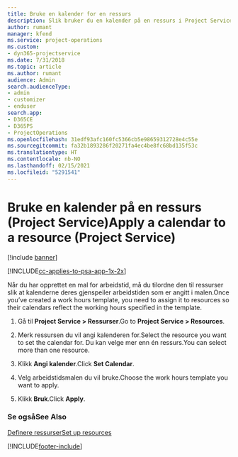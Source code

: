 ```yaml
---
title: Bruke en kalender for en ressurs
description: Slik bruker du en kalender på en ressurs i Project Service
author: rumant
manager: kfend
ms.service: project-operations
ms.custom:
- dyn365-projectservice
ms.date: 7/31/2018
ms.topic: article
ms.author: rumant
audience: Admin
search.audienceType:
- admin
- customizer
- enduser
search.app:
- D365CE
- D365PS
- ProjectOperations
ms.openlocfilehash: 31edf93afc160fc5366cb5e98659312728e4c55e
ms.sourcegitcommit: fa32b1893286f20271fa4ec4be8fc68bd135f53c
ms.translationtype: HT
ms.contentlocale: nb-NO
ms.lasthandoff: 02/15/2021
ms.locfileid: "5291541"
---
```

# <a name="apply-a-calendar-to-a-resource-project-service"></a><span data-ttu-id="4518e-103">Bruke en kalender på en ressurs (Project Service)</span><span class="sxs-lookup"><span data-stu-id="4518e-103">Apply a calendar to a resource (Project Service)</span></span>

[!include [banner](../includes/psa-now-project-operations.md)]

[!INCLUDE[cc-applies-to-psa-app-1x-2x](../includes/cc-applies-to-psa-app-1x-2x.md)]

<span data-ttu-id="4518e-104">Når du har opprettet en mal for arbeidstid, må du tilordne den til ressurser slik at kalenderne deres gjenspeiler arbeidstiden som er angitt i malen.</span><span class="sxs-lookup"><span data-stu-id="4518e-104">Once you’ve created a work hours template, you need to assign it to resources so their calendars reflect the working hours specified in the template.</span></span>  
  
1.  <span data-ttu-id="4518e-105">Gå til **Project Service > Ressurser**.</span><span class="sxs-lookup"><span data-stu-id="4518e-105">Go to **Project Service > Resources**.</span></span>  
  
2.  <span data-ttu-id="4518e-106">Merk ressursen du vil angi kalenderen for.</span><span class="sxs-lookup"><span data-stu-id="4518e-106">Select the resource you want to set the calendar for.</span></span> <span data-ttu-id="4518e-107">Du kan velge mer enn én ressurs.</span><span class="sxs-lookup"><span data-stu-id="4518e-107">You can select more than one resource.</span></span>  
  
3.  <span data-ttu-id="4518e-108">Klikk **Angi kalender**.</span><span class="sxs-lookup"><span data-stu-id="4518e-108">Click **Set Calendar**.</span></span>  
  
4.  <span data-ttu-id="4518e-109">Velg arbeidstidsmalen du vil bruke.</span><span class="sxs-lookup"><span data-stu-id="4518e-109">Choose the work hours template you want to apply.</span></span>  
  
5.  <span data-ttu-id="4518e-110">Klikk **Bruk**.</span><span class="sxs-lookup"><span data-stu-id="4518e-110">Click **Apply**.</span></span>  
  
### <a name="see-also"></a><span data-ttu-id="4518e-111">Se også</span><span class="sxs-lookup"><span data-stu-id="4518e-111">See Also</span></span>  
 [<span data-ttu-id="4518e-112">Definere ressurser</span><span class="sxs-lookup"><span data-stu-id="4518e-112">Set up resources</span></span>](../psa/set-up-resources.md)


[!INCLUDE[footer-include](../includes/footer-banner.md)]